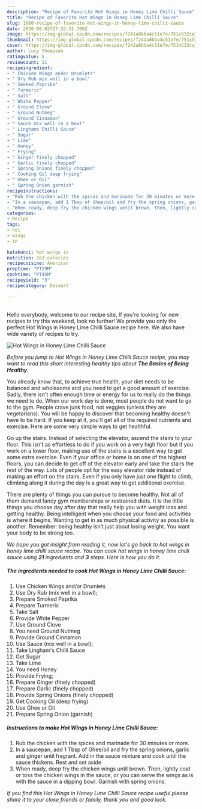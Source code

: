 ```yaml
---
description: "Recipe of Favorite Hot Wings in Honey Lime Chilli Sauce"
title: "Recipe of Favorite Hot Wings in Honey Lime Chilli Sauce"
slug: 1960-recipe-of-favorite-hot-wings-in-honey-lime-chilli-sauce
date: 2020-08-02T17:32:31.700Z
image: https://img-global.cpcdn.com/recipes/f241a8bba4c51e7e/751x532cq70/hot-wings-in-honey-lime-chilli-sauce-recipe-main-photo.jpg
thumbnail: https://img-global.cpcdn.com/recipes/f241a8bba4c51e7e/751x532cq70/hot-wings-in-honey-lime-chilli-sauce-recipe-main-photo.jpg
cover: https://img-global.cpcdn.com/recipes/f241a8bba4c51e7e/751x532cq70/hot-wings-in-honey-lime-chilli-sauce-recipe-main-photo.jpg
author: Lucy Thompson
ratingvalue: 5
reviewcount: 11
recipeingredient:
- " Chicken Wings andor Drumlets"
- " Dry Rub mix well in a bowl"
- " Smoked Paprika"
- " Turmeric"
- " Salt"
- " White Pepper"
- " Ground Clove"
- " Ground Nutmeg"
- " Ground Cinnamon"
- " Sauce mix well in a bowl"
- " Linghams Chilli Sauce"
- " Sugar"
- " Lime"
- " Honey"
- " Frying"
- " Ginger finely chopped"
- " Garlic finely chopped"
- " Spring Onions finely chopped"
- " Cooking Oil deep frying"
- " Ghee or Oil"
- " Spring Onion garnish"
recipeinstructions:
- "Rub the chicken with the spices and marinade for 30 minutes or more."
- "In a saucepan, add 1 Tbsp of Ghee/oil and fry the spring onions, garlic and ginger until fragrant. Add in the sauce mixture and cook until the sauce thickens. Rest and set aside"
- "When ready, deep fry the chicken wings until brown. Then, lightly coat or toss the chicken wings in the sauce, or you can serve the wings as is with the sauce in a dipping bowl. Garnish with spring onions."
categories:
- Recipe
tags:
- hot
- wings
- in

katakunci: hot wings in 
nutrition: 163 calories
recipecuisine: American
preptime: "PT29M"
cooktime: "PT45M"
recipeyield: "3"
recipecategory: Dessert

---
```

<br>
Hello everybody, welcome to our recipe site, If you're looking for new recipes to try this weekend, look no further! We provide you only the perfect Hot Wings in Honey Lime Chilli Sauce recipe here. We also have wide variety of recipes to try.
<br>


![Hot Wings in Honey Lime Chilli Sauce](https://img-global.cpcdn.com/recipes/f241a8bba4c51e7e/751x532cq70/hot-wings-in-honey-lime-chilli-sauce-recipe-main-photo.jpg)

<i>Before you jump to Hot Wings in Honey Lime Chilli Sauce recipe, you may want to read this short interesting healthy tips about <strong>The Basics of Being Healthy</strong>.</i>

You already know that, to achieve true health, your diet needs to be balanced and wholesome and you need to get a good amount of exercise. Sadly, there isn't often enough time or energy for us to really do the things we need to do. When our work day is done, most people do not want to go to the gym. People crave junk food, not veggies (unless they are vegetarians). You will be happy to discover that becoming healthy doesn't have to be hard. If you keep at it, you'll get all of the required nutrients and exercise. Here are some very simple ways to get healthful.

Go up the stairs. Instead of selecting the elevator, ascend the stairs to your floor. This isn't as effortless to do if you work on a very high floor but if you work on a lower floor, making use of the stairs is a excellent way to get some extra exercise. Even if your office or home is on one of the highest floors, you can decide to get off of the elevator early and take the stairs the rest of the way. Lots of people opt for the easy elevator ride instead of making an effort on the stairs. Even if you only have just one flight to climb, climbing along it during the day is a great way to get additional exercise. 

There are plenty of things you can pursue to become healthy. Not all of them demand fancy gym memberships or restrained diets. It is the little things you choose day after day that really help you with weight loss and getting healthy. Being intelligent when you choose your food and activities is where it begins. Wanting to get in as much physical activity as possible is another. Remember: being healthy isn’t just about losing weight. You want your body to be strong too. 


<i>We hope you got insight from reading it, now let's go back to hot wings in honey lime chilli sauce recipe. You can cook hot wings in honey lime chilli sauce using <strong>21</strong> ingredients and <strong>3</strong> steps. Here is how you do it.
</i>

##### The ingredients needed to cook Hot Wings in Honey Lime Chilli Sauce:

1. Use  Chicken Wings and/or Drumlets
1. Use  Dry Rub (mix well in a bowl);
1. Prepare  Smoked Paprika
1. Prepare  Turmeric
1. Take  Salt
1. Provide  White Pepper
1. Use  Ground Clove
1. You need  Ground Nutmeg
1. Provide  Ground Cinnamon
1. Use  Sauce (mix well in a bowl);
1. Take  Lingham&#39;s Chilli Sauce
1. Get  Sugar
1. Take  Lime
1. You need  Honey
1. Provide  Frying;
1. Prepare  Ginger (finely chopped)
1. Prepare  Garlic (finely chopped)
1. Provide  Spring Onions (finely chopped)
1. Get  Cooking Oil (deep frying)
1. Use  Ghee or Oil
1. Prepare  Spring Onion (garnish)


##### Instructions to make Hot Wings in Honey Lime Chilli Sauce:

1. Rub the chicken with the spices and marinade for 30 minutes or more.
1. In a saucepan, add 1 Tbsp of Ghee/oil and fry the spring onions, garlic and ginger until fragrant. Add in the sauce mixture and cook until the sauce thickens. Rest and set aside
1. When ready, deep fry the chicken wings until brown. Then, lightly coat or toss the chicken wings in the sauce, or you can serve the wings as is with the sauce in a dipping bowl. Garnish with spring onions.


<i>If you find this Hot Wings in Honey Lime Chilli Sauce recipe useful please share it to your close friends or family, thank you and good luck.</i>

